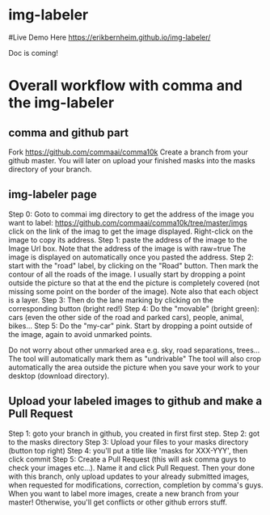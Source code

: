# img-labeler

#Live Demo Here https://erikbernheim.github.io/img-labeler/

Doc is coming!

# Overall workflow with comma and the img-labeler

## comma and github part
Fork https://github.com/commaai/comma10k
Create a branch from your github master. You will later on upload your finished masks into the masks directory of your branch.

## img-labeler page
Step 0: Goto to commai img directory to get the address of the image you want to label: https://github.com/commaai/comma10k/tree/master/imgs
click on the link of the imag to get the image displayed.
Right-click on the image to copy its address.
Step 1: paste the address of the image to the Image Url box. Note that the address of the image is with raw=true
The image is displayed on automatically once you pasted the address.
Step 2: start with the "road" label, by clicking on the "Road" button. Then mark the contour of all the roads of the image. I usually start by dropping a point outside the picture so that at the end the picture is completely covered (not missing some point on the border of the image).
Note also that each object is a layer.
Step 3: Then do the lane marking by clicking on the corresponding button (bright red!)
Step 4: Do the "movable" (bright green): cars (even the other side of the road and parked cars), people, animal, bikes...
Step 5: Do the "my-car" pink. Start by dropping a point outside of the image, again to avoid unmarked points.

Do not worry about other unmarked area e.g. sky, road separations, trees... The tool will automatically mark them as "undrivable"
The tool will also crop automatically the area outside the picture when you save your work to your desktop (download directory).

## Upload your labeled images to github and make a Pull Request
Step 1: goto your branch in github, you created in first first step.
Step 2: got to the masks directory
Step 3: Upload your files to your masks directory (button top right)
Step 4: you'll put a title like 'masks for XXX-YYY', then click commit
Step 5: Create a Pull Request (this will ask comma guys to check your images etc...). Name it and click Pull Request.
Then your done with this branch, only upload updates to your already submitted images, when requested for modifications, correction, completion by comma's guys.
When you want to label more images, create a new branch from your master! Otherwise, you'll get conflicts or other github errors stuff.
